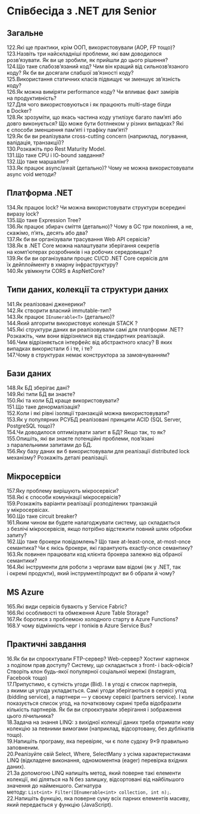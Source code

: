 # Співбесіда з .NET для Senior

## Загальне

122.Які ще практики, крім ООП, використовували (AOP, FP тощо)?  
123.Назвіть три найскладніші проблеми, які вам доводилося розв’язувати. Як ви це зробили, як прийшли до цього рішення?  
124.Що таке слабозв’язаний код? Чим він кращий від сильнозв’язаного коду? Як би ви досягали слабшої зв’язності коду?  
125.Використання статичних класів підвищує чи зменшує зв’язність коду?  
126.Як можна виміряти performance коду? Чи впливає факт замірів на продуктивність?  
127.Для чого використовуються і як працюють multi-stage білди в Docker?  
128.Як зрозуміти, що якась частина коду утилізує багато пам’яті або довго виконується? Що може бути ботлнеком у різних випадках? Які є способи зменшення пам’яті і трафіку пам’яті?  
129.Як би ви реалізували cross-cutting concern (наприклад, логування, валідація, транзакції)?  
130.Розкажіть про Rest Maturity Model.  
131.Що таке CPU і IO-bound завдання?  
132.Що таке маршалінг?  
133.Як працює async/await (детально)? Чому не можна використовувати async void методи?

## Платформа .NET

134.Як працює lock? Чи можна використовувати структури всередині виразу lock?  
135.Що таке Expression Tree?  
136.Як працює збирач сміття (детально)? Чому в GC три покоління, а не, скажімо, п’ять, десять або два?  
137.Як би ви організували трасування Web API сервісів?  
138.Як в .NET Core можна налаштувати зберігання секретів на комп’ютерах розробників і на робочих середовищах?  
139.Як би ви організували процес CI/CD .NET Core сервісів для їх дейплойменту в хмарну інфраструктуру?  
140.Як увімкнути CORS в AspNetCore?

## Типи даних, колекції та структури даних

141.Як реалізовані дженерики?  
142.Як створити власний immutable-тип?  
143.Як працює `IEnumerable<T>` (детально)?  
144.Який алгоритм використовує колекція STACK ?  
145.Які структури даних ви реалізовували самі для платформи .NET? Розкажіть, чим вони відрізнялися від стандартних реалізацій.  
146.Чим відрізняється інтерфейс від абстрактного класу? В яких випадках використали б і те, і те?  
147.Чому в структурах немає конструктора за замовчуванням?

## Бази даних

148.Як БД зберігає дані?  
149.Які типи БД ви знаєте?  
150.Які та коли БД краще використовувати?  
151.Що таке денормалізація?  
152.Коли і які рівні ізоляції транзакцій можна використовувати?  
153.Як у популярних РСУБД реалізовані принципи ACID (SQL Server, PostgreSQL тощо)?  
154.Чи доводилося оптимізувати запит в БД? Якщо так, то як?  
155.Опишіть, які ви знаєте потенційні проблеми, пов’язані з паралельними запитами до БД.  
156.Яку базу даних ви б використовували для реалізації distributed lock механізму? Розкажіть деталі реалізації.

## Мікросервіси

157.Яку проблему вирішують мікросервіси?  
158.Які є способи комунікації мікросервісів?  
159.Розкажіть варіанти реалізації розподілених транзакцій у мікросервісах.  
160.Що таке circuit breaker?  
161.Яким чином ви будете налагоджувати систему, що складається з безлічі мікросервісів, якщо потрібно відстежити повний шлях обробки запиту?  
162.Що таке брокери повідомлень? Що таке at-least-once, at-most-once семантика? Чи є якісь брокери, які гарантують exactly-once семантику?  
163.Як повинен працювати код клієнта брокера залежно від обраної семантики?  
164.Які інструменти для роботи з чергами вам відомі (як у .NET, так і окремі продукти), який інструмент/продукт ви б обрали й чому?

## MS Azure

165.Які види сервісів бувають у Service Fabric?  
166.Які особливості та обмеження Azure Table Storage?  
167.Як боротися з проблемою холодного старту в Azure Functions?  
168.У чому відмінність черг і топіків в Azure Service Bus?

## Практичні завдання

16.Як би ви спроєктували FTP-сервер? Web-сервер? Хостинг картинок з поділом прав доступу? Систему, що складається з front- і back-офісів? Створіть клон будь-якої популярної соціальної мережі (Instagram, Facebook тощо)  
17.Припустимо, є сутність угоди (Bid). І в угоді є список партнерів, з якими ця угода укладається. Самі угоди зберігаються в сервісі угод (bidding service), а партнери — у своєму сервісі (partners service). І коли показується список угод, на початковому скрині треба відобразити кількість партнерів. Як би ви спроєктували зберігання і зображення цього лічильника?  
18.Задача на знання LINQ: з вихідної колекції даних треба отримати нову колекцію за певними вимогами (наприклад, відсортовану, без дублікатів тощо).  
19.Напишіть програму, яка перевіряє, чи є поле судоку 9×9 правильно заповненим.  
20.Реалізуйте свій Select, Where, SelectMany з усіма характеристиками LINQ (відкладене виконання, одномоментна (eager) перевірка вхідних даних).  
21.За допомогою LINQ напишіть метод, який поверне такі елементи колекції, які діляться на N без залишку, відсортовані від найбільшого значення до найменшого. Сигнатура методу: `List<int> Filter(IEnumerable<int> collection, int n);`.  
22.Напишіть функцію, яка поверне суму всіх парних елементів масиву, який передається у функцію (JavaScript).
